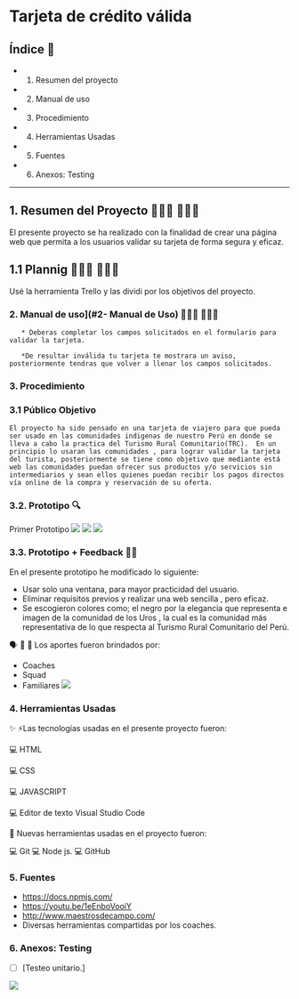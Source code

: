 # Tarjeta de crédito válida

## Índice 📝


* 1. Resumen del proyecto
* 2. Manual de uso
* 3. Procedimiento
* 4. Herramientas Usadas
* 5. Fuentes
* 6. Anexos: Testing

***

## 1. Resumen del Proyecto 👨🏼‍💼 👩🏼‍💼
El presente proyecto se ha realizado con la finalidad de crear una página web que permita a los usuarios validar su tarjeta de forma segura y eficaz. 


  ## 1.1 Plannig 👨🏼‍🎓 👩🏼‍🎓
   Usé la herramienta Trello y las dividi por los objetivos del proyecto. 



### 2. Manual de uso](#2- Manual de Uso) 👨🏻‍🚀 👩🏻‍🚀
       * Deberas completar los campos solicitados en el formulario para validar la tarjeta.

       *De resultar inválida tu tarjeta te mostrara un aviso, posteriormente tendras que volver a llenar los campos solicitados. 


### 3. Procedimiento
### 3.1 Público Objetivo
   
    El proyecto ha sido pensado en una tarjeta de viajero para que pueda ser usado en las comunidades indigenas de nuestro Perú en donde se lleva a cabo la practica del Turismo Rural Comunitario(TRC).  En un principio lo usaran las comunidades , para lograr validar la tarjeta del turista, posteriormente se tiene como objetivo que mediante está web las comunidades puedan ofrecer sus productos y/o servicios sin intermediarios y sean ellos quienes puedan recibir los pagos directos vía online de la compra y reservación de su oferta.

   ### 3.2. Prototipo 🔍 
  Primer Prototipo 
![](prototipo/1.jpeg)
![](prototipo/2.jpeg)
![](prototipo/3.jpeg) 

  ### 3.3. Prototipo + Feedback 🕴🏻

En el presente prototipo he modificado lo siguiente:

*  Usar solo una ventana, para mayor practicidad del usuario.
* Eliminar requisitos previos y realizar una web sencilla , pero eficaz. 
* Se escogieron colores como; el negro por la elegancia que representa e imagen de la comunidad de los Uros , la cual es la comunidad más representativa de lo que respecta al Turismo Rural Comunitario del Perú. 


 🗣 👤 👥 Los aportes fueron brindados por:
 * Coaches
 * Squad 
 * Familiares
![](prototipo/final.jpeg)

### 4. Herramientas Usadas

  ✨ ⚡️Las tecnologías usadas en el presente proyecto fueron: 

 💻 HTML
  
 💻 CSS

 💻 JAVASCRIPT

 💻 Editor de texto Visual Studio Code 

  🌌 Nuevas herramientas usadas en el proyecto fueron: 

  💻 Git 
  💻 Node js.
  💻 GitHub 

### 5. Fuentes

* https://docs.npmjs.com/ 
* https://youtu.be/1eEnboVooiY
* http://www.maestrosdecampo.com/ 
* Diversas herramientas compartidas por los coaches. 

### 6. Anexos: Testing

* [ ] [Testeo unitario.]

![](prototipo/testeo.png)


